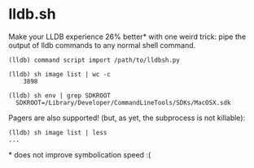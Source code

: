 # lldb.sh

Make your LLDB experience 26% better* with one weird trick: pipe the output of lldb commands to any normal shell command.

```
(lldb) command script import /path/to/lldbsh.py

(lldb) sh image list | wc -c
    3898

(lldb) sh env | grep SDKROOT
  SDKROOT=/Library/Developer/CommandLineTools/SDKs/MacOSX.sdk
```

Pagers are also supported! (but, as yet, the subprocess is not killable):

```
(lldb) sh image list | less
...
```

\* does not improve symbolication speed :(
